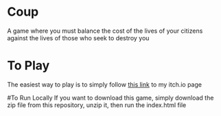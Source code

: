 # Coup
A game where you must balance the cost of the lives of your citizens against the lives of those who seek to destroy you

# To Play
The easiest way to play is to simply follow [this link](https://jbernard3396.itch.io/coup) to my itch.io page

#To Run Locally
If you want to download this game, simply download the zip file from this repository, unzip it, then run the index.html file
